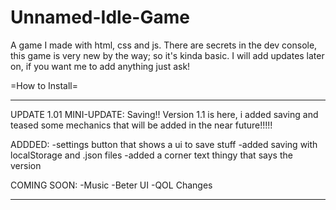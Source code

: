 # Unnamed-Idle-Game
A game I made with html, css and js. There are secrets in the dev console, this game is very new by the way; so it's kinda basic. I will add updates later on, if you want me to add anything just ask!

=How to Install=

---------------------------------------

UPDATE 1.01
MINI-UPDATE: Saving!!
Version 1.1 is here, i added saving and teased some mechanics that will be added in the near future!!!!!

ADDDED:
-settings button that shows a ui to save stuff
-added saving with localStorage and .json files
-added a corner text thingy that says the version

COMING SOON:
-Music
-Beter UI
-QOL Changes

---------------------------------------
